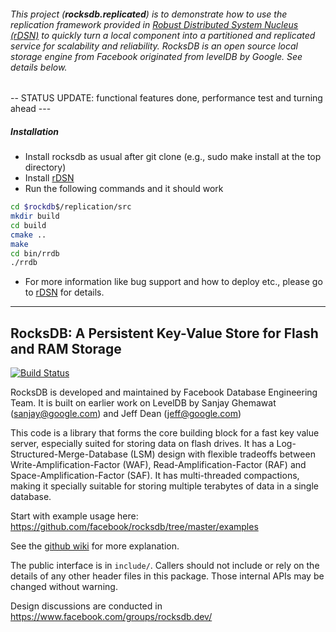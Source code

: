 
###### This project (**rocksdb.replicated**) is to demonstrate how to use the replication framework provided in [Robust Distributed System Nucleus (rDSN)](https://github.com/Microsoft/rDSN) to quickly turn a local component into a partitioned and replicated service for scalability and reliability. RocksDB is an open source local storage engine from Facebook originated from levelDB by Google. See details below.

-- STATUS UPDATE: functional features done, performance test and turning ahead ---

##### Installation
* Install rocksdb as usual after git clone (e.g., sudo make install at the top directory)
* Install [rDSN](https://github.com/Microsoft/rDSN/wiki/Installation)
* Run the following commands and it should work
```bash
cd $rockdb$/replication/src
mkdir build
cd build
cmake ..
make
cd bin/rrdb
./rrdb
```
* For more information like bug support and how to deploy etc., please go to [rDSN](https://github.com/Microsoft/rDSN/wiki) for details.

***

## RocksDB: A Persistent Key-Value Store for Flash and RAM Storage

[![Build Status](https://travis-ci.org/facebook/rocksdb.svg?branch=master)](https://travis-ci.org/facebook/rocksdb)

RocksDB is developed and maintained by Facebook Database Engineering Team.
It is built on earlier work on LevelDB by Sanjay Ghemawat (sanjay@google.com)
and Jeff Dean (jeff@google.com)

This code is a library that forms the core building block for a fast
key value server, especially suited for storing data on flash drives.
It has a Log-Structured-Merge-Database (LSM) design with flexible tradeoffs
between Write-Amplification-Factor (WAF), Read-Amplification-Factor (RAF)
and Space-Amplification-Factor (SAF). It has multi-threaded compactions,
making it specially suitable for storing multiple terabytes of data in a
single database.

Start with example usage here: https://github.com/facebook/rocksdb/tree/master/examples

See the [github wiki](https://github.com/facebook/rocksdb/wiki) for more explanation.

The public interface is in `include/`.  Callers should not include or
rely on the details of any other header files in this package.  Those
internal APIs may be changed without warning.

Design discussions are conducted in https://www.facebook.com/groups/rocksdb.dev/
